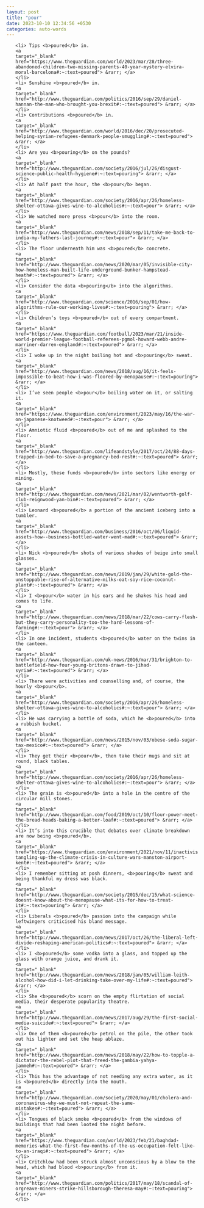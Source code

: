 ```yaml
---
layout: post
title: "pour"
date: 2023-10-10 12:34:56 +0530
categories: auto-words
---
```

<ol>

    <li> Tips <b>poured</b> in.
    <a 
    target="_blank" 
    href="https://www.theguardian.com/world/2023/mar/28/three-abandoned-children-two-missing-parents-40-year-mystery-elvira-moral-barcelona#:~:text=poured"> &rarr; </a>
    </li>
    <li> Sunshine <b>poured</b> in.
    <a 
    target="_blank" 
    href="http://www.theguardian.com/politics/2016/sep/29/daniel-hannan-the-man-who-brought-you-brexit#:~:text=poured"> &rarr; </a>
    </li>
    <li> Contributions <b>poured</b> in.
    <a 
    target="_blank" 
    href="http://www.theguardian.com/world/2016/dec/20/prosecuted-helping-syrian-refugees-denmark-people-smuggling#:~:text=poured"> &rarr; </a>
    </li>
    <li> Are you <b>pouring</b> on the pounds?
    <a 
    target="_blank" 
    href="http://www.theguardian.com/society/2016/jul/26/disgust-science-public-health-hygiene#:~:text=pouring"> &rarr; </a>
    </li>
    <li> At half past the hour, the <b>pour</b> began.
    <a 
    target="_blank" 
    href="http://www.theguardian.com/society/2016/apr/26/homeless-shelter-ottawa-gives-wine-to-alcoholics#:~:text=pour"> &rarr; </a>
    </li>
    <li> We watched more press <b>pour</b> into the room.
    <a 
    target="_blank" 
    href="http://www.theguardian.com/news/2018/sep/11/take-me-back-to-india-my-fathers-last-journey#:~:text=pour"> &rarr; </a>
    </li>
    <li> The floor underneath him was <b>poured</b> concrete.
    <a 
    target="_blank" 
    href="http://www.theguardian.com/news/2020/mar/05/invisible-city-how-homeless-man-built-life-underground-bunker-hampstead-heath#:~:text=poured"> &rarr; </a>
    </li>
    <li> Consider the data <b>pouring</b> into the algorithms.
    <a 
    target="_blank" 
    href="http://www.theguardian.com/science/2016/sep/01/how-algorithms-rule-our-working-lives#:~:text=pouring"> &rarr; </a>
    </li>
    <li> Children’s toys <b>poured</b> out of every compartment.
    <a 
    target="_blank" 
    href="https://www.theguardian.com/football/2023/mar/21/inside-world-premier-league-football-referees-pgmol-howard-webb-andre-marriner-darren-england#:~:text=poured"> &rarr; </a>
    </li>
    <li> I woke up in the night boiling hot and <b>pouring</b> sweat.
    <a 
    target="_blank" 
    href="http://www.theguardian.com/news/2018/aug/16/it-feels-impossible-to-beat-how-i-was-floored-by-menopause#:~:text=pouring"> &rarr; </a>
    </li>
    <li> I’ve seen people <b>pour</b> boiling water on it, or salting it.
    <a 
    target="_blank" 
    href="https://www.theguardian.com/environment/2023/may/16/the-war-on-japanese-knotweed#:~:text=pour"> &rarr; </a>
    </li>
    <li> Amniotic fluid <b>poured</b> out of me and splashed to the floor.
    <a 
    target="_blank" 
    href="http://www.theguardian.com/lifeandstyle/2017/oct/24/88-days-trapped-in-bed-to-save-a-pregnancy-bed-rest#:~:text=poured"> &rarr; </a>
    </li>
    <li> Mostly, these funds <b>poured</b> into sectors like energy or mining.
    <a 
    target="_blank" 
    href="http://www.theguardian.com/news/2021/mar/02/wentworth-golf-club-reignwood-yan-bin#:~:text=poured"> &rarr; </a>
    </li>
    <li> Leonard <b>poured</b> a portion of the ancient iceberg into a tumbler.
    <a 
    target="_blank" 
    href="http://www.theguardian.com/business/2016/oct/06/liquid-assets-how--business-bottled-water-went-mad#:~:text=poured"> &rarr; </a>
    </li>
    <li> Nick <b>poured</b> shots of various shades of beige into small glasses.
    <a 
    target="_blank" 
    href="http://www.theguardian.com/news/2019/jan/29/white-gold-the-unstoppable-rise-of-alternative-milks-oat-soy-rice-coconut-plant#:~:text=poured"> &rarr; </a>
    </li>
    <li> I <b>pour</b> water in his ears and he shakes his head and comes to life.
    <a 
    target="_blank" 
    href="http://www.theguardian.com/news/2018/mar/22/cows-carry-flesh-but-they-carry-personality-too-the-hard-lessons-of-farming#:~:text=pour"> &rarr; </a>
    </li>
    <li> In one incident, students <b>poured</b> water on the twins in the canteen.
    <a 
    target="_blank" 
    href="http://www.theguardian.com/uk-news/2016/mar/31/brighton-to-battlefield-how-four-young-britons-drawn-to-jihad-syria#:~:text=poured"> &rarr; </a>
    </li>
    <li> There were activities and counselling and, of course, the hourly <b>pour</b>.
    <a 
    target="_blank" 
    href="http://www.theguardian.com/society/2016/apr/26/homeless-shelter-ottawa-gives-wine-to-alcoholics#:~:text=pour"> &rarr; </a>
    </li>
    <li> He was carrying a bottle of soda, which he <b>poured</b> into a rubbish bucket.
    <a 
    target="_blank" 
    href="http://www.theguardian.com/news/2015/nov/03/obese-soda-sugar-tax-mexico#:~:text=poured"> &rarr; </a>
    </li>
    <li> They get their <b>pour</b>, then take their mugs and sit at round, black tables.
    <a 
    target="_blank" 
    href="http://www.theguardian.com/society/2016/apr/26/homeless-shelter-ottawa-gives-wine-to-alcoholics#:~:text=pour"> &rarr; </a>
    </li>
    <li> The grain is <b>poured</b> into a hole in the centre of the circular mill stones.
    <a 
    target="_blank" 
    href="http://www.theguardian.com/food/2019/oct/10/flour-power-meet-the-bread-heads-baking-a-better-loaf#:~:text=poured"> &rarr; </a>
    </li>
    <li> It’s into this crucible that debates over climate breakdown are now being <b>poured</b>.
    <a 
    target="_blank" 
    href="https://www.theguardian.com/environment/2021/nov/11/inactivists-tangling-up-the-climate-crisis-in-culture-wars-manston-airport-kent#:~:text=poured"> &rarr; </a>
    </li>
    <li> I remember sitting at posh dinners, <b>pouring</b> sweat and being thankful my dress was black.
    <a 
    target="_blank" 
    href="http://www.theguardian.com/society/2015/dec/15/what-science-doesnt-know-about-the-menopause-what-its-for-how-to-treat-it#:~:text=pouring"> &rarr; </a>
    </li>
    <li> Liberals <b>poured</b> passion into the campaign while leftwingers criticised his bland message.
    <a 
    target="_blank" 
    href="http://www.theguardian.com/news/2017/oct/26/the-liberal-left-divide-reshaping-american-politics#:~:text=poured"> &rarr; </a>
    </li>
    <li> I <b>poured</b> some vodka into a glass, and topped up the glass with orange juice, and drank it.
    <a 
    target="_blank" 
    href="http://www.theguardian.com/news/2018/jan/05/william-leith-alcohol-how-did-i-let-drinking-take-over-my-life#:~:text=poured"> &rarr; </a>
    </li>
    <li> She <b>poured</b> scorn on the empty flirtation of social media, their desperate popularity theatre.
    <a 
    target="_blank" 
    href="http://www.theguardian.com/news/2017/aug/29/the-first-social-media-suicide#:~:text=poured"> &rarr; </a>
    </li>
    <li> One of them <b>poured</b> petrol on the pile, the other took out his lighter and set the heap ablaze.
    <a 
    target="_blank" 
    href="http://www.theguardian.com/news/2018/may/22/how-to-topple-a-dictator-the-rebel-plot-that-freed-the-gambia-yahya-jammeh#:~:text=poured"> &rarr; </a>
    </li>
    <li> This has the advantage of not needing any extra water, as it is <b>poured</b> directly into the mouth.
    <a 
    target="_blank" 
    href="http://www.theguardian.com/society/2020/may/01/cholera-and-coronavirus-why-we-must-not-repeat-the-same-mistakes#:~:text=poured"> &rarr; </a>
    </li>
    <li> Tongues of black smoke <b>poured</b> from the windows of buildings that had been looted the night before.
    <a 
    target="_blank" 
    href="https://www.theguardian.com/world/2023/feb/21/baghdad-memories-what-the-first-few-months-of-the-us-occupation-felt-like-to-an-iraqi#:~:text=poured"> &rarr; </a>
    </li>
    <li> Critchlow had been struck almost unconscious by a blow to the head, which had blood <b>pouring</b> from it.
    <a 
    target="_blank" 
    href="http://www.theguardian.com/politics/2017/may/18/scandal-of-orgreave-miners-strike-hillsborough-theresa-may#:~:text=pouring"> &rarr; </a>
    </li>